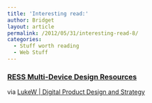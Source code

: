 ```yaml
---
title: 'Interesting read:'
author: Bridget
layout: article
permalink: /2012/05/31/interesting-read-8/
categories:
  - Stuff worth reading
  - Web Stuff
---
```

### [RESS Multi-Device Design Resources][1]

via [LukeW | Digital Product Design and Strategy][2]

 [1]: http://www.lukew.com/ff/entry.asp?1552&utm_source=feedburner&utm_medium=feed&utm_campaign=Feed%3A+FunctioningForm+%28LukeW+Ideation+%2B+Design%29
 [2]: http://www.lukew.com/